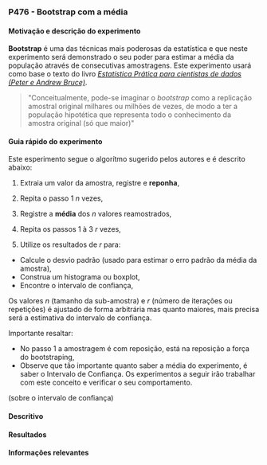 ### P476 - Bootstrap com a média

#### Motivação e descrição do experimento
**Bootstrap** é uma das técnicas mais poderosas da estatística e que neste experimento será demonstrado o seu poder para estimar a média da população através de consecutivas amostragens. Este experimento usará como base o texto do livro [*Estatística Prática para cientistas de dados (Peter e Andrew Bruce)*](https://www.amazon.com.br/Estat%C3%ADstica-Pr%C3%A1tica-Para-Cientistas-Dados/dp/855080603X).

> "Conceitualmente, pode-se imaginar o *bootstrap* como a replicação amostral original milhares ou milhões de vezes, de modo a ter a população hipotética que representa todo o conhecimento da amostra original (só que maior)"


#### Guia rápido do experimento
Este esperimento segue o algorítmo sugerido pelos autores e é descrito abaixo:
1. Extraia um valor da amostra, registre e **reponha**,
2. Repita o passo 1 *n* vezes,
3. Registre a **média** dos *n* valores reamostrados,

4. Repita os passos 1 à 3 *r* vezes,
5. Utilize os resultados de *r* para:
  * Calcule o desvio padrão (usado para estimar o erro padrão da média da amostra),
  * Construa um histograma ou boxplot,
  * Encontre o intervalo de confiança,

Os valores *n* (tamanho da sub-amostra) e *r* (número de iterações ou repetições) é ajustado de forma arbitrária mas quanto maiores, mais precisa será a estimativa do intervalo de confiança. 

Importante resaltar:
* No passo 1 a amostragem é com reposição, está na reposição a força do bootstraping,
* Observe que tão importante quanto saber a média do experimento, é saber o Intervalo de Confiança. Os experimentos a seguir irão trabalhar com este conceito e verificar o seu comportamento.

(sobre o intervalo de confiança)


#### Descritivo 


#### Resultados


#### Informações relevantes
